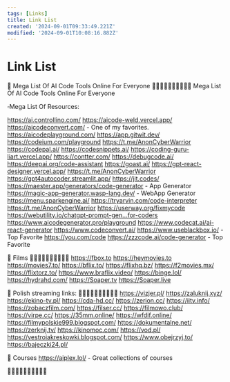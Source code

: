 ```yaml
---
tags: [Links]
title: Link List
created: '2024-09-01T09:33:49.221Z'
modified: '2024-09-01T10:08:16.882Z'
---
```


# Link List

🧩 Mega List Of AI Code Tools Online For Everyone
🔸🔸🔸🔸🔸🔸🔸🔸🔸🔸
Mega List Of AI Code Tools Online For Everyone 

▫️Mega List Of Resources:

https://ai.controllino.com/
https://aicode-weld.vercel.app/
https://aicodeconvert.com/ - One of my favorites.
https://aicodeplayground.com/
https://app.gitwit.dev/ 
https://codeium.com/playground
https://t.me/AnonCyberWarrior
https://codepal.ai/
https://codesnippets.ai/
https://coding-guru-liart.vercel.app/ 
https://contter.com/ 
https://debugcode.ai/ 
https://deepai.org/code-assistant 
https://goast.ai/ 
https://gpt-react-designer.vercel.app/ 
https://t.me/AnonCyberWarrior
https://gpt4autocoder.streamlit.app/ 
https://jit.codes/ 
https://maester.app/generators/code-generator - App Generator
https://magic-app-generator.wasp-lang.dev/ - WebApp Generator
https://menu.sparkengine.ai/ 
https://tryarvin.com/code-interpreter
https://t.me/AnonCyberWarrior
https://userway.org/fixmycode 
https://webutility.io/chatgpt-prompt-gen...for-coders
https://www.aicodegenerator.pro/playground
https://www.codecat.ai/ai-react-generator
https://www.codeconvert.ai/ 
https://www.useblackbox.io/ - Top Favorite
https://you.com/code 
https://zzzcode.ai/code-generator - Top Favorite

🧩 Films
🔸🔸🔸🔸🔸🔸🔸🔸🔸🔸
https://fbox.to
https://heymovies.to
https://movies7.to/
https://bflix.to/
https://flixhq.bz/
https://f2movies.mx/
https://flixtorz.to/
https://www.braflix.video/
https://binge.lol/
https://hydrahd.com/
https://Soaper.tv 
https://Soaper.live

🧩 Polish streaming links:
🔸🔸🔸🔸🔸🔸🔸🔸🔸🔸
https://vizjer.pl/
https://zaluknij.xyz/
https://ekino-tv.pl/
https://cda-hd.cc/
https://zerion.cc/
https://iitv.info/
https://zobaczfilm.com/
https://filser.cc/
https://filmowo.club/
https://virpe.cc/
https://35mm.online/
https://wfdif.online/
https://filmypolskie999.blogspot.com/
https://dokumentalne.net/
https://zerknij.tv/
https://kinomoc.com/
https://vod.pl/
https://vestroiakreskowki.blogspot.com/
https://www.obejrzyj.to/
https://bajeczki24.pl/

🧩 Courses
https://aiplex.lol/ - Great collections of courses

🔸🔸🔸🔸🔸🔸🔸🔸🔸🔸



